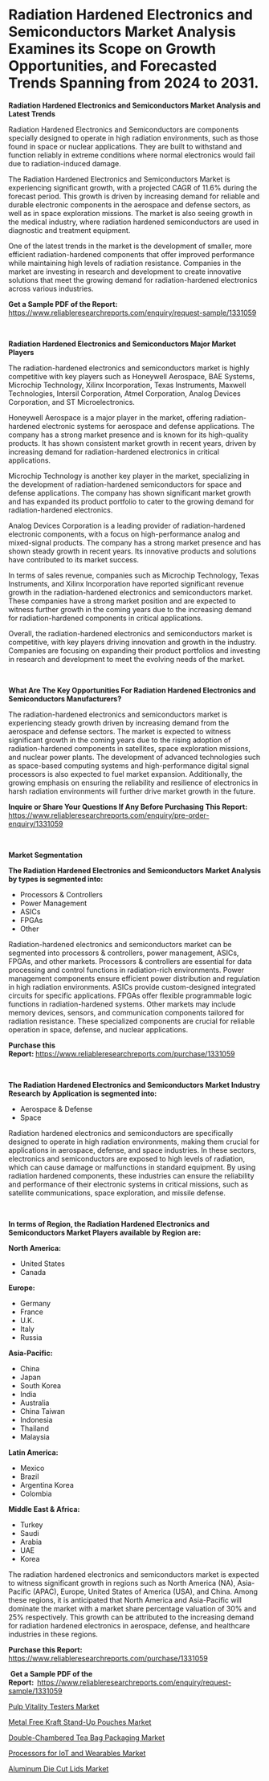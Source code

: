 <p><h1>Radiation Hardened Electronics and Semiconductors Market Analysis Examines its Scope on Growth Opportunities, and Forecasted Trends Spanning from 2024 to 2031.</h1></p><p><strong>Radiation Hardened Electronics and Semiconductors Market Analysis and Latest Trends</strong></p>
<p><p>Radiation Hardened Electronics and Semiconductors are components specially designed to operate in high radiation environments, such as those found in space or nuclear applications. They are built to withstand and function reliably in extreme conditions where normal electronics would fail due to radiation-induced damage.</p><p>The Radiation Hardened Electronics and Semiconductors Market is experiencing significant growth, with a projected CAGR of 11.6% during the forecast period. This growth is driven by increasing demand for reliable and durable electronic components in the aerospace and defense sectors, as well as in space exploration missions. The market is also seeing growth in the medical industry, where radiation hardened semiconductors are used in diagnostic and treatment equipment.</p><p>One of the latest trends in the market is the development of smaller, more efficient radiation-hardened components that offer improved performance while maintaining high levels of radiation resistance. Companies in the market are investing in research and development to create innovative solutions that meet the growing demand for radiation-hardened electronics across various industries.</p></p>
<p><strong>Get a Sample PDF of the Report:&nbsp;</strong> <a href="https://www.reliableresearchreports.com/enquiry/request-sample/1331059">https://www.reliableresearchreports.com/enquiry/request-sample/1331059</a></p>
<p>&nbsp;</p>
<p><strong>Radiation Hardened Electronics and Semiconductors Major Market Players</strong></p>
<p><p>The radiation-hardened electronics and semiconductors market is highly competitive with key players such as Honeywell Aerospace, BAE Systems, Microchip Technology, Xilinx Incorporation, Texas Instruments, Maxwell Technologies, Intersil Corporation, Atmel Corporation, Analog Devices Corporation, and ST Microelectronics.</p><p>Honeywell Aerospace is a major player in the market, offering radiation-hardened electronic systems for aerospace and defense applications. The company has a strong market presence and is known for its high-quality products. It has shown consistent market growth in recent years, driven by increasing demand for radiation-hardened electronics in critical applications.</p><p>Microchip Technology is another key player in the market, specializing in the development of radiation-hardened semiconductors for space and defense applications. The company has shown significant market growth and has expanded its product portfolio to cater to the growing demand for radiation-hardened electronics.</p><p>Analog Devices Corporation is a leading provider of radiation-hardened electronic components, with a focus on high-performance analog and mixed-signal products. The company has a strong market presence and has shown steady growth in recent years. Its innovative products and solutions have contributed to its market success.</p><p>In terms of sales revenue, companies such as Microchip Technology, Texas Instruments, and Xilinx Incorporation have reported significant revenue growth in the radiation-hardened electronics and semiconductors market. These companies have a strong market position and are expected to witness further growth in the coming years due to the increasing demand for radiation-hardened components in critical applications.</p><p>Overall, the radiation-hardened electronics and semiconductors market is competitive, with key players driving innovation and growth in the industry. Companies are focusing on expanding their product portfolios and investing in research and development to meet the evolving needs of the market.</p></p>
<p>&nbsp;</p>
<p><strong>What Are The Key Opportunities For Radiation Hardened Electronics and Semiconductors Manufacturers?</strong></p>
<p><p>The radiation-hardened electronics and semiconductors market is experiencing steady growth driven by increasing demand from the aerospace and defense sectors. The market is expected to witness significant growth in the coming years due to the rising adoption of radiation-hardened components in satellites, space exploration missions, and nuclear power plants. The development of advanced technologies such as space-based computing systems and high-performance digital signal processors is also expected to fuel market expansion. Additionally, the growing emphasis on ensuring the reliability and resilience of electronics in harsh radiation environments will further drive market growth in the future.</p></p>
<p><strong>Inquire or Share Your Questions If Any Before Purchasing This Report:</strong> <a href="https://www.reliableresearchreports.com/enquiry/pre-order-enquiry/1331059">https://www.reliableresearchreports.com/enquiry/pre-order-enquiry/1331059</a></p>
<p>&nbsp;</p>
<p><strong>Market Segmentation</strong></p>
<p><strong>The Radiation Hardened Electronics and Semiconductors Market Analysis by types is segmented into:</strong></p>
<p><ul><li>Processors & Controllers</li><li>Power Management</li><li>ASICs</li><li>FPGAs</li><li>Other</li></ul></p>
<p><p>Radiation-hardened electronics and semiconductors market can be segmented into processors & controllers, power management, ASICs, FPGAs, and other markets. Processors & controllers are essential for data processing and control functions in radiation-rich environments. Power management components ensure efficient power distribution and regulation in high radiation environments. ASICs provide custom-designed integrated circuits for specific applications. FPGAs offer flexible programmable logic functions in radiation-hardened systems. Other markets may include memory devices, sensors, and communication components tailored for radiation resistance. These specialized components are crucial for reliable operation in space, defense, and nuclear applications.</p></p>
<p><strong>Purchase this Report:&nbsp;</strong><a href="https://www.reliableresearchreports.com/purchase/1331059">https://www.reliableresearchreports.com/purchase/1331059</a></p>
<p>&nbsp;</p>
<p><strong>The Radiation Hardened Electronics and Semiconductors Market Industry Research by Application is segmented into:</strong></p>
<p><ul><li>Aerospace & Defense</li><li>Space</li></ul></p>
<p><p>Radiation hardened electronics and semiconductors are specifically designed to operate in high radiation environments, making them crucial for applications in aerospace, defense, and space industries. In these sectors, electronics and semiconductors are exposed to high levels of radiation, which can cause damage or malfunctions in standard equipment. By using radiation hardened components, these industries can ensure the reliability and performance of their electronic systems in critical missions, such as satellite communications, space exploration, and missile defense.</p></p>
<p>&nbsp;</p>
<p><strong>In terms of Region, the Radiation Hardened Electronics and Semiconductors Market Players available by Region are:</strong></p>
<p>
    <p> <strong> North America: </strong>
        <ul>
            <li>United States</li>
            <li>Canada</li>
        </ul>
        </p> 
    <p> <strong> Europe: </strong>
        <ul>
            <li>Germany</li>
            <li>France</li>
            <li>U.K.</li>
            <li>Italy</li>
            <li>Russia</li>
        </ul>
        </p> 
    <p> <strong> Asia-Pacific: </strong>
        <ul>
            <li>China</li>
            <li>Japan</li>
            <li>South Korea</li>
            <li>India</li>
            <li>Australia</li>
            <li>China Taiwan</li>
            <li>Indonesia</li>
            <li>Thailand</li>
            <li>Malaysia</li>
        </ul>
        </p> 
    <p> <strong> Latin America: </strong>
        <ul>
            <li>Mexico</li>
            <li>Brazil</li>
            <li>Argentina Korea</li>
            <li>Colombia</li>
        </ul>
        </p> 
    <p> <strong> Middle East & Africa: </strong>
        <ul>
            <li>Turkey</li>
            <li>Saudi</li>
            <li>Arabia</li>
            <li>UAE</li>
            <li>Korea</li>
        </ul>
    </p>
    </p>
<p><p>The radiation hardened electronics and semiconductors market is expected to witness significant growth in regions such as North America (NA), Asia-Pacific (APAC), Europe, United States of America (USA), and China. Among these regions, it is anticipated that North America and Asia-Pacific will dominate the market with a market share percentage valuation of 30% and 25% respectively. This growth can be attributed to the increasing demand for radiation hardened electronics in aerospace, defense, and healthcare industries in these regions.</p></p>
<p><strong>Purchase this Report: </strong><a href="https://www.reliableresearchreports.com/purchase/1331059">https://www.reliableresearchreports.com/purchase/1331059</a></p>
<p>&nbsp;<strong>Get a Sample PDF of the Report:&nbsp;&nbsp;</strong><a href="https://www.reliableresearchreports.com/enquiry/request-sample/1331059">https://www.reliableresearchreports.com/enquiry/request-sample/1331059</a></p>
<p><strong></strong></p>
<p><p><a href="https://github.com/mancsybtousav/Market-Research-Report-List-1/blob/main/pulp-vitality-testers-market.md">Pulp Vitality Testers Market</a></p><p><a href="https://medium.com/@ralphstone665/metal-free-kraft-stand-up-pouches-market-report-reveals-the-latest-trends-and-growth-opportunities-5b40184ded33">Metal Free Kraft Stand-Up Pouches Market</a></p><p><a href="https://medium.com/@ralphstone665/double-chambered-tea-bag-packaging-market-exploring-market-share-market-trends-and-future-growth-5acbe2509dab">Double-Chambered Tea Bag Packaging Market</a></p><p><a href="https://github.com/josesg55/Market-Research-Report-List-1/blob/main/processors-for-iot-and-wearables-market.md">Processors for IoT and Wearables Market</a></p><p><a href="https://medium.com/@ralphstone665/aluminum-die-cut-lids-market-analysis-and-sze-forecasted-for-period-from-2024-to-2031-43eaeb2f83d4">Aluminum Die Cut Lids Market</a></p></p>